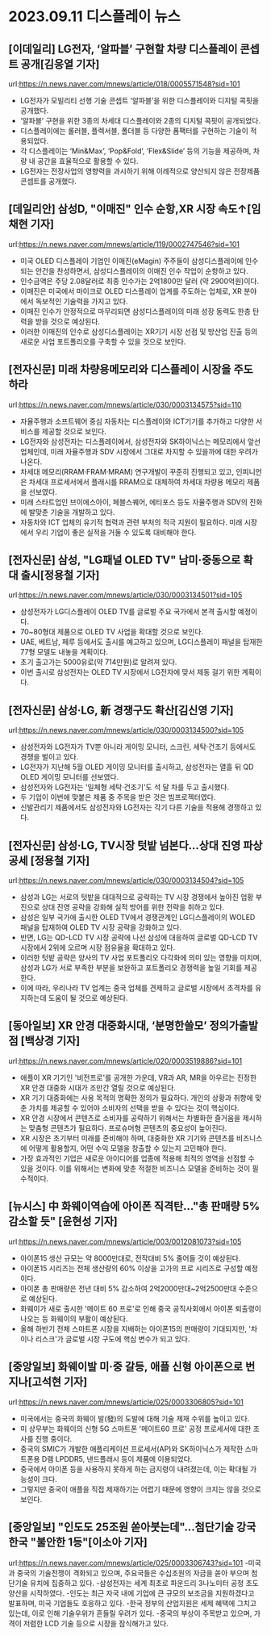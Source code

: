 # 2023.09.11 디스플레이 뉴스

## [이데일리] LG전자, ‘알파블’ 구현할 차량 디스플레이 콘셉트 공개[김응열 기자]
url:https://n.news.naver.com/mnews/article/018/0005571548?sid=101
- LG전자가 모빌리티 선행 기술 콘셉트 ‘알파블’을 위한 디스플레이와 디지털 콕핏을 공개했다.
- ‘알파블’ 구현을 위한 3종의 차세대 디스플레이와 2종의 디지털 콕핏이 공개되었다.
- 디스플레이에는 롤러블, 플렉서블, 폴더블 등 다양한 폼팩터를 구현하는 기술이 적용되었다.
- 각 디스플레이는 ‘Min&Max’, ‘Pop&Fold’, ‘Flex&Slide’ 등의 기능을 제공하며, 차량 내 공간을 효율적으로 활용할 수 있다.
- LG전자는 전장사업의 영향력을 과시하기 위해 이례적으로 양산되지 않은 전장제품 콘셉트를 공개했다.

## [데일리안] 삼성D, "이매진" 인수 순항,XR 시장 속도↑[임채현 기자]
url:https://n.news.naver.com/mnews/article/119/0002747546?sid=101
- 미국 OLED 디스플레이 기업인 이매진(eMagin) 주주들이 삼성디스플레이에 인수되는 안건을 찬성하면서, 삼성디스플레이의 이매진 인수 작업이 순항하고 있다.
- 인수금액은 주당 2.08달러로 최종 인수가는 2억1800만 달러 (약 2900억원)이다.
- 이매진은 미국에서 마이크로 OLED 디스플레이 업계를 주도하는 업체로, XR 분야에서 독보적인 기술력을 가지고 있다.
- 이매진 인수가 안정적으로 마무리되면 삼성디스플레이의 미래 성장 동력도 한층 탄력을 받을 것으로 예상된다.
- 이러한 이매진의 인수로 삼성디스플레이는 XR기기 시장 선점 및 방산업 진출 등의 새로운 사업 포트폴리오를 구축할 수 있을 것으로 보인다.

## [전자신문] 미래 차량용메모리와 디스플레이 시장을 주도하라
url:https://n.news.naver.com/mnews/article/030/0003134575?sid=110
- 자율주행과 소프트웨어 중심 자동차는 디스플레이와 ICT기기를 추가하고 다양한 서비스를 제공할 것으로 보인다.
- LG전자와 삼성전자는 디스플레이에서, 삼성전자와 SK하이닉스는 메모리에서 앞선 업체인데, 미래 자율주행과 SDV 시장에서 그대로 차지할 수 있을까에 대한 우려가 나온다.
- 차세대 메모리(RRAM·FRAM·MRAM) 연구개발이 꾸준히 진행되고 있고, 인피니언은 차세대 프로세서에서 플래시를 RRAM으로 대체하여 차세대 차량용 메모리 제품을 선보였다.
- 미래 스타트업인 브이에스아이, 페블스퀘어, 에티포스 등도 자율주행과 SDV의 진화에 발맞춘 기술을 개발하고 있다.
- 자동차와 ICT 업체의 유기적 협력과 관련 부처의 적극 지원이 필요하다. 미래 시장에서 우리 기업이 좋은 실적을 거둘 수 있도록 대비해야 한다.

## [전자신문] 삼성, "LG패널 OLED TV" 남미·중동으로 확대 출시[정용철 기자]
url:https://n.news.naver.com/mnews/article/030/0003134501?sid=105
- 삼성전자가 LG디스플레이 OLED TV를 글로벌 주요 국가에서 본격 출시할 예정이다.
- 70~80형대 제품으로 OLED TV 사업을 확대할 것으로 보인다.
- UAE, 베트남, 페루 등에서도 출시를 예고하고 있으며, LG디스플레이 패널을 탑재한 77형 모델도 내놓을 계획이다.
- 초기 출고가는 5000유로(약 714만원)로 알려져 있다.
- 이번 출시로 삼성전자는 OLED TV 시장에서 LG전자에 맞서 제동 걸기 위한 계획이다.

## [전자신문] 삼성·LG, 新 경쟁구도 확산[김신영 기자]
url:https://n.news.naver.com/mnews/article/030/0003134500?sid=105
- 삼성전자와 LG전자가 TV뿐 아니라 게이밍 모니터, 스크린, 세탁·건조기 등에서도 경쟁을 벌이고 있다.
- LG전자가 지난해 5월 OLED 게이밍 모니터를 출시하고, 삼성전자는 열흘 뒤 QD OLED 게이밍 모니터를 선보였다.
- 삼성전자와 LG전자는 '일체형 세탁·건조기'도 석 달 차를 두고 출시했다.
- 두 기업이 이번에 맞붙은 제품 중 주목을 받은 것은 빔프로젝터였다.
- 신발관리기 제품에서도 삼성전자와 LG전자는 각기 다른 기술을 적용해 경쟁하고 있다.

## [전자신문] 삼성·LG, TV시장 텃밭 넘본다...상대 진영 파상공세 [정용철 기자]
url:https://n.news.naver.com/mnews/article/030/0003134504?sid=105
- 삼성과 LG는 서로의 텃밭을 대대적으로 공략하는 TV 시장 경쟁에서 높아진 업황 부진으로 상대 진영 공략을 강화해 실적 방어를 위한 전략을 취하고 있다.
- 삼성은 일부 국가에 출시한 OLED TV에서 경쟁관계인 LG디스플레이의 WOLED 패널을 탑재하여 OLED TV 시장 공략을 강화하고 있다.
- 반면, LG는 QD-LCD TV 시장 공략에 나선 삼성에 대응하여 글로벌 QD-LCD TV 시장에서 2위에 오르며 시장 점유율을 확대하고 있다.
- 이러한 텃밭 공략은 양사의 TV 사업 포트폴리오 다각화에 의미 있는 영향을 미치며, 삼성과 LG가 서로 부족한 부분을 보완하고 포트폴리오 경쟁력을 높일 기회를 제공한다.
- 이에 따라, 우리나라 TV 업계는 중국 업체를 견제하고 글로벌 시장에서 초격차를 유지하는데 도움이 될 것으로 예상된다.

## [동아일보] XR 안경 대중화시대, ‘분명한쓸모’ 정의가출발점 [백상경 기자]
url:https://n.news.naver.com/mnews/article/020/0003519886?sid=101
- 애플이 XR 기기인 '비전프로'를 공개한 가운데, VR과 AR, MR을 아우르는 진정한 XR 안경 대중화 시대가 조만간 열릴 것으로 예상된다.
- XR 기기 대중화에는 사용 목적의 명확한 정의가 필요하다. 개인의 상황과 취향에 맞춘 가치를 제공할 수 있어야 소비자의 선택을 받을 수 있다는 것이 핵심이다.
- XR 안경 시장에서 콘텐츠로 소비자를 공략하기 위해서는 차별화한 즐거움을 제시하는 맞춤형 콘텐츠가 필요하다. 프로슈머형 콘텐츠의 중요성이 높아진다.
- XR 시장은 초기부터 미래를 준비해야 하며, 대중화한 XR 기기와 콘텐츠를 비즈니스에 어떻게 활용할지, 어떤 수익 모델을 창출할 수 있는지 고민해야 한다.
- 가장 효과적인 기업은 새로운 아이디어를 업종에 적용해 최적의 영역을 선점할 수 있을 것이다. 이를 위해서는 변화에 맞춘 적절한 비즈니스 모델을 준비하는 것이 필수적이다.

## [뉴시스] 中 화웨이역습에 아이폰 직격탄…"총 판매량 5% 감소할 듯" [윤현성 기자]
url:https://n.news.naver.com/mnews/article/003/0012081073?sid=105
- 아이폰15 생산 규모는 약 8000만대로, 전작대비 5% 줄어들 것이 예상된다.
- 아이폰15 시리즈는 전체 생산량의 60% 이상을 고가의 프로 시리즈로 구성할 예정이다.
- 아이폰 총 판매량은 전년 대비 5% 감소하여 2억2000만대~2억2500만대 수준으로 예상된다.
- 화웨이가 새로 출시한 '메이트 60 프로'로 인해 중국 공직사회에서 아이폰 퇴출령이 나오는 등 화웨이의 부활이 예상된다.
- 올해 하반기 전체 스마트폰 시장을 지배하는 아이폰15의 판매량이 기대되지만, '차이나 리스크'가 글로벌 시장 구도에 핵심 변수가 되고 있다.

## [중앙일보] 화웨이발 미·중 갈등, 애플 신형 아이폰으로 번지나[고석현 기자]
url:https://n.news.naver.com/mnews/article/025/0003306805?sid=101
- 미국에서는 중국의 화웨이 발(發)의 도발에 대해 기술 제재 수위를 높이고 있다.
- 미 상무부는 화웨이의 신형 5G 스마트폰 '메이트60 프로' 공정 프로세서에 대한 조사를 진행 중이다.
- 중국의 SMIC가 개발한 애플리케이션 프로세서(AP)와 SK하이닉스가 제작한 스마트폰용 D램 LPDDR5, 낸드플래시 등이 제품에 이용되었다.
- 중국에서 아이폰 등을 사용하지 못하게 하는 금지령이 내려졌는데, 이는 확대될 가능성이 크다.
- 그렇지만 중국이 애플을 직접 제재하기는 어렵기 때문에 영향이 크지는 않을 것으로 보인다.

## [중앙일보] "인도도 25조원 쏟아붓는데"…첨단기술 강국 한국 "불안한 1등"[이소아 기자]
url:https://n.news.naver.com/mnews/article/025/0003306743?sid=101
-미국과 중국의 기술전쟁이 격화되고 있으며, 주요국들은 수십조원의 자금을 쏟아 부으며 첨단기술 유치에 집중하고 있다.
-삼성전자는 세계 최초로 파운드리 3나노미터 공정 초도 양산을 시작하였다.
-인도는 최근 자국 내에 기업에 큰 규모의 보조금을 지원하겠다고 발표하며, 미국 기업들도 호응하고 있다.
-한국 정부의 산업지원은 세제 혜택에 그치고 있는데, 이로 인해 기술우위가 흔들릴 우려가 있다.
-중국의 부상이 주목받고 있으며, 가격이 저렴한 LCD 기술 등으로 시장을 잠식해가고 있다.